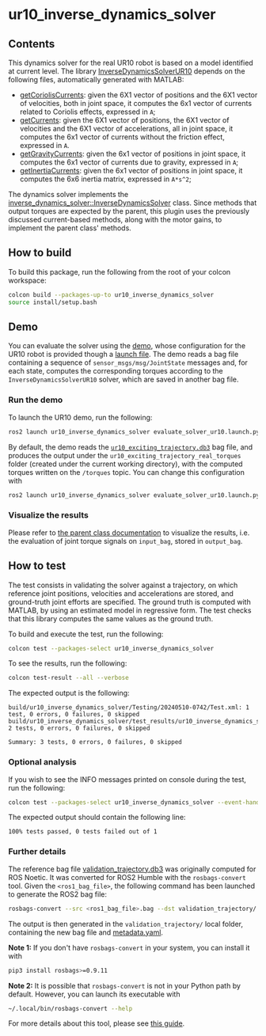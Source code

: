 # ur10_inverse_dynamics_solver

## Contents

This dynamics solver for the real UR10 robot is based on a model identified at current level.
The library [InverseDynamicsSolverUR10](./include/ur10_inverse_dynamics_solver/ur10_inverse_dynamics_solver.h) depends on the following files, automatically generated with MATLAB:

* [getCoriolisCurrents](./include/ur10_inverse_dynamics_solver/getCoriolisCurrents.h): given the 6X1 vector of positions and the 6X1 vector of velocities, both in joint space, it computes the 6x1 vector of currents related to Coriolis effects, expressed in `A`;
* [getCurrents](./include/ur10_inverse_dynamics_solver/getCurrents.h): given the 6X1 vector of positions, the 6X1 vector of velocities and the 6X1 vector of accelerations, all in joint space, it computes the 6x1 vector of currents without the friction effect, expressed in `A`.
* [getGravityCurrents](./include/ur10_inverse_dynamics_solver/getGravityCurrents.h): given the 6x1 vector of positions in joint space, it computes the 6x1 vector of currents due to gravity, expressed in `A`;
* [getInertiaCurrents](./include/ur10_inverse_dynamics_solver/getInertiaCurrents.h): given the 6x1 vector of positions in joint space, it computes the 6x6 inertia matrix, expressed in `A*s^2`;

The dynamics solver implements the [inverse_dynamics_solver::InverseDynamicsSolver](../inverse_dynamics_solver/README.md) class.
Since methods that output torques are expected by the parent, this plugin uses the previously discussed current-based methods, along with the motor gains, to implement the parent class' methods.

## How to build

To build this package, run the following from the root of your colcon workspace:

```bash
colcon build --packages-up-to ur10_inverse_dynamics_solver
source install/setup.bash
```

## Demo

You can evaluate the solver using the [demo](../inverse_dynamics_solver/demo/evaluate_solver.cpp), whose configuration for the UR10 robot is provided though a [launch file](./launch/evaluate_solver_ur10.launch.py).
The demo reads a bag file containing a sequence of `sensor_msgs/msg/JointState` messages and, for each state, computes the corresponding torques according to the `InverseDynamicsSolverUR10` solver, which are saved in another bag file.

### Run the demo

To launch the UR10 demo, run the following:

```bash
ros2 launch ur10_inverse_dynamics_solver evaluate_solver_ur10.launch.py
```

By default, the demo reads the [`ur10_exciting_trajectory.db3`](./bagfiles/ur10_exciting_trajectory.db3) bag file, and produces the output under the `ur10_exciting_trajectory_real_torques` folder (created under the current working directory), with the computed torques written on the `/torques` topic.
You can change this configuration with

```bash
ros2 launch ur10_inverse_dynamics_solver evaluate_solver_ur10.launch.py input_bag:=<my_bag_file> output_bag:=<my_output_folder> topic:=<my_output_topic>
```

### Visualize the results

Please refer to [the parent class documentation](../inverse_dynamics_solver/README.md#visualize-the-results) to visualize the results, i.e. the evaluation of joint torque signals on `input_bag`, stored in `output_bag`.

## How to test

The test consists in validating the solver against a trajectory, on which reference joint positions, velocities and accelerations are stored, and ground-truth joint efforts are specified.
The ground truth is computed with MATLAB, by using an estimated model in regressive form.
The test checks that this library computes the same values as the ground truth.

To build and execute the test, run the following:

```bash
colcon test --packages-select ur10_inverse_dynamics_solver
```

To see the results, run the following:

```bash
colcon test-result --all --verbose
```

The expected output is the following:

```text
build/ur10_inverse_dynamics_solver/Testing/20240510-0742/Test.xml: 1 test, 0 errors, 0 failures, 0 skipped
build/ur10_inverse_dynamics_solver/test_results/ur10_inverse_dynamics_solver/launch_test_ur10_inverse_dynamics_solver.launch.py.xunit.xml: 2 tests, 0 errors, 0 failures, 0 skipped

Summary: 3 tests, 0 errors, 0 failures, 0 skipped
```

### Optional analysis

If you wish to see the INFO messages printed on console during the test, run the following:

```bash
colcon test --packages-select ur10_inverse_dynamics_solver --event-handlers console_cohesion+
```

The expected output should contain the following line:

```text
100% tests passed, 0 tests failed out of 1
```

### Further details

The reference bag file [validation_trajectory.db3](./test/bagfiles/validation_trajectory.db3) was originally computed for ROS Noetic.
It was converted for ROS2 Humble with the `rosbags-convert` tool.
Given the `<ros1_bag_file>`, the following command has been launched to generate the ROS2 bag file:

```bash
rosbags-convert --src <ros1_bag_file>.bag --dst validation_trajectory/ --src-typestore ros1_noetic --dst-typestore ros2_humble
```

The output is then generated in the `validation_trajectory/` local folder, containing the new bag file and [metadata.yaml](./test/bagfiles/metadata.yaml).

**Note 1:** If you don't have `rosbags-convert` in your system, you can install it with

```bash
pip3 install rosbags>=0.9.11
```

**Note 2:** It is possible that `rosbags-convert` is not in your Python path by default.
However, you can launch its executable with

```bash
~/.local/bin/rosbags-convert --help
```

For more details about this tool, please see [this guide](https://docs.openvins.com/dev-ros1-to-ros2.html).
